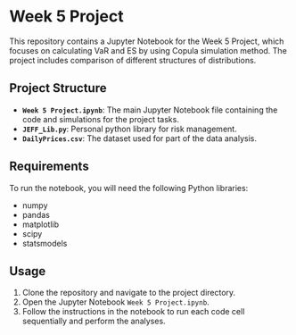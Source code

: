 # Week 5 Project

This repository contains a Jupyter Notebook for the Week 5 Project, which focuses on calculating VaR and ES by using Copula simulation method. The project includes comparison of different structures of distributions.

## Project Structure

- **`Week 5 Project.ipynb`**: The main Jupyter Notebook file containing the code and simulations for the project tasks.
- **`JEFF_Lib.py`**: Personal python library for risk management.
- **`DailyPrices.csv`**: The dataset used for part of the data analysis.

## Requirements

To run the notebook, you will need the following Python libraries:

- numpy
- pandas
- matplotlib
- scipy
- statsmodels

## Usage

1. Clone the repository and navigate to the project directory.
2. Open the Jupyter Notebook `Week 5 Project.ipynb`.
3. Follow the instructions in the notebook to run each code cell sequentially and perform the analyses.